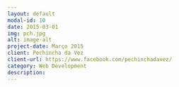 ```yaml
---
layout: default
modal-id: 10
date: 2015-03-01
img: pch.jpg
alt: image-alt
project-date: Março 2015
client: Pechincha da Vez
client-url: https://www.facebook.com/pechinchadavez/
category: Web Development
description:
---
```

